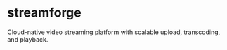 # streamforge
Cloud-native video streaming platform with scalable upload, transcoding, and playback.

